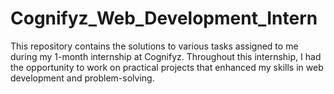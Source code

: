 # Cognifyz_Web_Development_Intern
This repository contains the solutions to various tasks assigned to me during my 1-month internship at Cognifyz. Throughout this internship, I had the opportunity to work on practical projects that enhanced my skills in web development and problem-solving.
